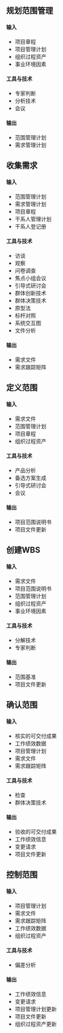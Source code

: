 ## 规划范围管理
#### 输入
* 项目章程
* 项目管理计划
* 组织过程资产
* 事业环境因素

#### 工具与技术
* 专家判断
* 分析技术
* 会议

#### 输出
* 范围管理计划
* 需求管理计划

## 收集需求
#### 输入
* 范围管理计划
* 需求管理计划
* 项目章程
* 干系人管理计划
* 干系人登记册

#### 工具与技术
* 访谈
* 观察
* 问卷调查
* 焦点小组会议
* 引导式研讨会
* 群体创新技术
* 群体决策技术
* 原型法
* 标杆对照
* 系统交互图
* 文件分析

#### 输出
* 需求文件
* 需求跟踪矩阵

## 定义范围
#### 输入
* 需求文件
* 范围管理计划
* 项目章程
* 组织过程资产

#### 工具与技术
* 产品分析
* 备选方案生成
* 引导式研讨会
* 会议

#### 输出
* 项目范围说明书
* 项目文件更新

## 创建WBS
#### 输入
* 需求文件
* 项目范围说明书
* 范围管理计划
* 组织过程资产
* 事业环境因素

#### 工具与技术
* 分解技术
* 专家判断

#### 输出
* 范围基准
* 项目文件更新

## 确认范围
#### 输入
* 核实的可交付成果
* 工作绩效数据
* 项目管理计划
* 需求文件
* 需求跟踪矩阵

#### 工具与技术
* 检查
* 群体决策技术

#### 输出
* 验收的可交付成果
* 工作绩效信息
* 变更请求
* 项目文件更新

## 控制范围
#### 输入
* 项目管理计划
* 需求文件
* 需求跟踪矩阵
* 工作绩效数据
* 组织过程资产

#### 工具与技术
* 偏差分析

#### 输出
* 工作绩效信息
* 变更请求
* 项目管理计划更新
* 项目文件更新
* 组织过程资产更新
